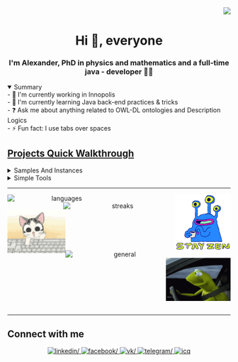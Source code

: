 <div align="right">
  <img src="https://komarev.com/ghpvc/?username=ololx&&style=flat-square"/>
</div> 

<h1 align="center">Hi 👋, everyone</h1>
  
<h3 align="center">I'm Alexander, PhD in physics and mathematics and a full-time java - developer 👨‍💻 </h3>  

<details open>
  <summary>Summary</summary> 
- 🔭 I'm currently working in Innopolis<br/>
- 🌱 I'm currently learning Java back-end practices & tricks<br/>
- ❓ Ask me about anything related to OWL-DL ontologies and Description Logics<br/> 
- ⚡ Fun fact: I use tabs over spaces<br/>
</details>  

<h2 align="left"><a href="https://ololx.github.io" target="_blank">Projects Quick Walkthrough</a></h2>
<details>
  <summary>Samples And Instances</summary>
    <div width="100%">
      <p>These are my projects that I prepared for participation in the Innopolis University Java Team meetings (https://github.com/innopolis-university-java-team) in order to unify the technology stack and share experience.</p>
    </div>
    <div width="100%">
    <a href="https://github.com/innopolis-university-java-team/spring-boot-metrics-instances" target="_blank">
      <img align="left" src="https://github-readme-stats.vercel.app/api/pin/?username=innopolis-university-java-team&repo=spring-boot-metrics-instances" alt="spring-boot-metrics-instances"/>
    </a>
    <a href="https://github.com/innopolis-university-java-team/spring-boot-distributed-tracing-instances" target="_blank">
      <img align="right" src="https://github-readme-stats.vercel.app/api/pin/?username=innopolis-university-java-team&repo=spring-boot-distributed-tracing-instances" alt="spring-boot-distributed-tracing-instances"/>
    </a>
    <img align="center" width="100%"/>
    <a href="https://github.com/innopolis-university-java-team/restful-updating-instances" target="_blank">
      <img align="left" src="https://github-readme-stats.vercel.app/api/pin/?username=innopolis-university-java-team&repo=restful-updating-instances" alt="restful-updating-instances"/>
    </a>
    <a href="https://github.com/innopolis-university-java-team/orm-patterns-instances" target="_blank">
      <img align="right" src="https://github-readme-stats.vercel.app/api/pin/?username=innopolis-university-java-team&repo=orm-patterns-instances" alt="orm-patterns-instances"/>
    </a>
    <img align="center" width="100%"/>
    <a href="https://github.com/innopolis-university-java-team/change-data-capture-instances" target="_blank">
      <img align="left" src="https://github-readme-stats.vercel.app/api/pin/?username=innopolis-university-java-team&repo=change-data-capture-instances" alt="change-data-capture-instances"/>
    </a>
    <a href="https://github.com/innopolis-university-java-team/restful-test-instances" target="_blank">
      <img align="right" src="https://github-readme-stats.vercel.app/api/pin/?username=innopolis-university-java-team&repo=restful-test-instances" alt="restful-test-instances"/>
    </a>
    <img align="center" width="100%"/>
    <a href="https://github.com/innopolis-university-java-team/spring-security-instances" target="_blank">
      <img align="left" src="https://github-readme-stats.vercel.app/api/pin/?username=innopolis-university-java-team&repo=spring-security-instances" alt="spring-security-instances"/>
    </a>
    <a href="https://github.com/innopolis-university-java-team/restful-querying-instances" target="_blank">
      <img align="right" src="https://github-readme-stats.vercel.app/api/pin/?username=innopolis-university-java-team&repo=restful-querying-instances" alt="restful-querying-instances"/>
    </a>
    <img align="center" width="100%"/>
    <a href="https://github.com/innopolis-university-java-team/spring-cloud-stream-instances" target="_blank">
      <img align="left" src="https://github-readme-stats.vercel.app/api/pin/?username=innopolis-university-java-team&repo=spring-cloud-stream-instances" alt="spring-cloud-stream-instances"/>
    </a>
    <img align="center" width="100%"/>
  </div>
</details>
<details>
  <summary>Simple Tools</summary>
  <div width="100%">
    <p>This is a some of simple tools that I initially implemented with a focus on my needs and use in my daily life.</p>
  </div>
  <div width="100%">
    <a href="https://github.com/ololx/quick-symlink" target="_blank">
      <img align="left" src="https://github-readme-stats.vercel.app/api/pin/?username=ololx&repo=quick-symlink" alt="quick-symlink"/>
    </a>
    <a href="https://github.com/ololx/sbc-bitpool-expander" target="_blank">
      <img align="right" src="https://github-readme-stats.vercel.app/api/pin/?username=ololx&repo=sbc-bitpool-expander" alt="restful-updating-instances"/>
    </a>
    <img align="center" width="100%"/>
    <a href="https://github.com/ololx/birthday-cake" target="_blank">
      <img align="left" src="https://github-readme-stats.vercel.app/api/pin/?username=ololx&repo=birthday-cake" alt="birthday-cake"/>
    </a>
    <a href="https://github.com/ololx/create-symlink" target="_blank">
      <img align="right" src="https://github-readme-stats.vercel.app/api/pin/?username=ololx&repo=create-symlink" alt="create-symlink"/>
    </a>
    <img align="center" width="100%"/>
  </div>
</details> 

---

<div align="center" width="100%" backgroung-color="grey">
  <img align="left"  width="50%" src="https://github-readme-stats.vercel.app/api/top-langs/?username=ololx&cache_seconds=1800&langs_count=8&hide=NSIS&layout=compact&theme=default&custom_title=Top Languages Used" alt="languages"/>
    <img align="right" width="25%" src="https://github.com/ololx/ololx/blob/master/MottoOfTheDay.gif?raw=true" alt="motto" />
    <img align="right" width="50%" src="https://github-readme-streak-stats.herokuapp.com/?user=ololx&cache_seconds=1800&theme=default" alt="streaks"/>
    <img align="left" width="26%" src="https://github.com/ololx/ololx/blob/master/CoffeCup.gif?raw=true" alt="cofee" />
    <img align="left" width="50%" src="https://github-readme-stats.vercel.app/api?username=ololx&cache_seconds=1800&show_icons=true&count_private=true&include_all_commits=true&theme=default&custom_title=Some Github Stats" alt="general" />
    <img align="right" width="29%" src="https://github.com/ololx/ololx/blob/master/NeonDonut.gif?raw=true" alt="motto" />
    <img align="center" width="100%"/>
</div>

---

<h2 align="left">Connect with me</h2>
<div align="center" width="100%">
  <a href="https://linkedin.com/in/alexander-kropotin-a5107a195" target="_blank">
      <img src="https://img.shields.io/badge/LinkedIn-0077B5?style=for-the-badge&logo=linkedin&logoColor=white" alt=linkedin/>
  </a>
  <a href="https://www.facebook.com/alexandr.kropotin.9" target="_blank">
    <img src="https://img.shields.io/badge/facebook-%232E87FB.svg?&style=for-the-badge&logo=facebook&logoColor=white" alt=facebook/>
  </a>
  <a href="https://vk.com/ololx" target="_blank">
    <img src="https://img.shields.io/badge/вконтакте-%232E87FB.svg?&style=for-the-badge&logo=vk&logoColor=white" alt=vk/>
  </a>
  <a href="https://t.me/help_us_Harry" target="_blank">
    <img src="https://img.shields.io/badge/Telegram-2CA5E0?style=for-the-badge&logo=telegram&logoColor=white" alt=telegram/>
  </a>
  <a href="https://icq.im/ololx" target="_blank">
    <img src="https://img.shields.io/badge/icq_new-F2F4F9?style=for-the-badge&logo=icq&logoColor=79FA4C&labelColor=000000" alt=icq style="margin-bottom: 5px;" />
  </a>
</div> 
